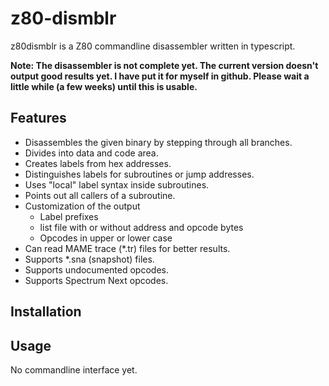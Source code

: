 # z80-dismblr

z80dismblr is a Z80 commandline disassembler written in typescript.

**Note: The disassembler is not complete yet. The current version doesn't output good results yet. I have put it for myself in github. Please wait a little while (a few weeks) until this is usable.**


## Features

- Disassembles the given binary by stepping through all branches.
- Divides into data and code area.
- Creates labels from hex addresses.
- Distinguishes labels for subroutines or jump addresses.
- Uses "local" label syntax inside subroutines.
- Points out all callers of a subroutine.
- Customization of the output
	- Label prefixes
	- list file with or without address and opcode bytes
	- Opcodes in upper or lower case
- Can read MAME trace (*.tr) files for better results.
- Supports *.sna (snapshot) files.
- Supports undocumented opcodes.
- Supports Spectrum Next opcodes.


## Installation


## Usage

No commandline interface yet.



